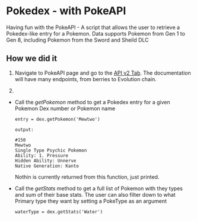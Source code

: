 Pokedex - with PokeAPI
===

Having fun with the PokeAPI - A script that allows the user to retrieve a Pokedex-like entry for a Pokemon. 
Data supports Pokemon from Gen 1 to Gen 8, including Pokemon from the Sword and Sheild DLC

## How we did it 

1. Navigate to PokeAPI page and go to the [API v2 Tab](https://pokeapi.co). 
The documentation will have many endpoints, from berries to Evolution chain. 

2. 
  * Call the *getPokemon* method to get a Pokedex entry for a given Pokemon Dex number or Pokemon name

    ```
    entry = dex.getPokemon('Mewtwo')

    output: 
    
    #150
    Mewtwo
    Single Type Psychic Pokemon
    Ability: 1. Pressure
    Hidden Ability: Unnerve
    Native Generation: Kanto
    ```
    
    Nothin is currently returned from this function, just printed.

  * Call the *getStats* method to get a full list of Pokemon with they types and sum of their base stats. The user can also filter down to what Primary type they want by setting a PokeType as an argument

    ```
    waterType = dex.getStats('Water')
    ```

